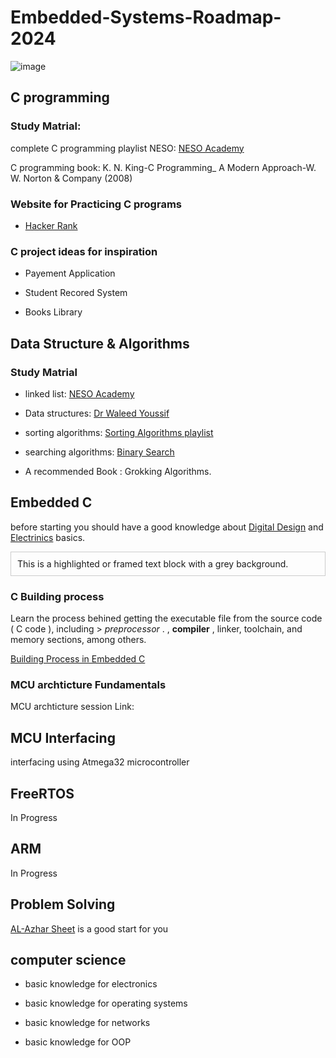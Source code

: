 # Embedded-Systems-Roadmap-2024

![image](https://github.com/CIS-Team/Embedded-Systems-Roadmap-2024/assets/112733878/dcf7055a-104a-4a43-bf30-88110c880605)


## C programming
 ### Study Matrial:
 complete C programming playlist NESO: [NESO Academy](https://www.youtube.com/watch?v=rLf3jnHxSmU&list=PLBlnK6fEyqRggZZgYpPMUxdY1CYkZtARR)

 C programming book: K. N. King-C Programming_ A Modern Approach-W. W. Norton & Company (2008)

 ### Website for Practicing C programs 
 - [Hacker Rank](https://www.hackerrank.com/)


### C project ideas for inspiration
- Payement Application

- Student Recored System

- Books Library

## Data Structure & Algorithms
 ### Study Matrial
- linked list:  [NESO Academy](https://www.youtube.com/watch?v=R9PTBwOzceo&list=PLpYOpjNLz0aGIL9xaFHbw16uEmFxzy2rs)
 
- Data structures: [Dr Waleed Youssif](https://www.youtube.com/watch?v=cGgzFPRLl4o&list=PLoK2Lr1miEm-5zCzKE8siQezj9rvQlnca)

- sorting algorithms: [Sorting Algorithms playlist](https://www.youtube.com/playlist?list=PL2_aWCzGMAwKedT2KfDMB9YA5DgASZb3U)

- searching algorithms: [Binary Search](https://youtu.be/kleyhFIsU5E?si=AF5bIkxAapUQN03v)
- A recommended Book :  Grokking Algorithms. 
 
## Embedded C

before starting you should have a good knowledge about [Digital Design](https://www.youtube.com/playlist?list=PLoK2Lr1miEm8b6Vv5zAfsbMEPZ1C7fCQw) and [Electrinics](https://www.youtube.com/playlist?list=PLww54WQ2wa5rOJ7FcXxi-CMNgmpybv7ei) basics.
<div style="Red: #f0f0f0; padding: 10px; border: 1px solid #ccc;">
  This is a highlighted or framed text block with a grey background.
</div>

### C Building process

Learn the process behined getting the executable file from the source code ( C code ), including > *preprocessor* . , **compiler** , linker, toolchain, and memory sections, among others.

[Building Process in Embedded C](https://www.youtube.com/playlist?list=PLvi6ckOTPjGY3B-0WgYzjmE7eeLDLVws1)

### MCU archticture Fundamentals 
MCU archticture session Link:

## MCU Interfacing

interfacing using Atmega32 microcontroller

## FreeRTOS 
In Progress

## ARM
In Progress

## Problem Solving
[AL-Azhar Sheet](https://sites.google.com/view/azharicpc/) is a good start for you

## computer science 

- basic knowledge for electronics

- basic knowledge for operating systems

- basic knowledge for networks

- basic knowledge for OOP





